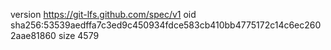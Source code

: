 version https://git-lfs.github.com/spec/v1
oid sha256:53539aedffa7c3ed9c450934fdce583cb410bb4775172c14c6ec2602aae81860
size 4579
